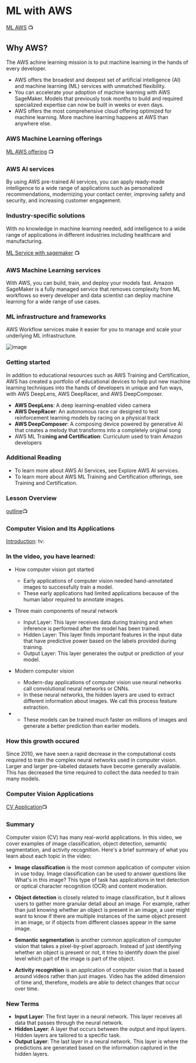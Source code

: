 # ML with AWS

 [ML  AWS](https://youtu.be/ZBao7oT6BGs) :tv:
## Why AWS?
The AWS achine learning mission is to put machine learning in the hands of every developer.

* AWS offers the broadest and deepest set of artificial intelligence (AI) and machine learning (ML) services with unmatched flexibility.
* You can accelerate your adoption of machine learning with AWS SageMaker. Models that previously took months to build and required specialized expertise can now be built in weeks or even days.
* AWS offers the most comprehensive cloud offering optimized for machine learning.
More machine learning happens at AWS than anywhere else.

### AWS Machine Learning offerings

 [ML  AWS offering](https://youtu.be/IjTuq4o_G7s) :tv:

### AWS AI services
By using AWS pre-trained AI services, you can apply ready-made intelligence to a wide range of applications such as personalized recommendations, modernizing your contact center, improving safety and security, and increasing customer engagement.


### Industry-specific solutions
With no knowledge in machine learning needed, add intelligence to a wide range of applications in different industries including healthcare and manufacturing.

[ML Service with sagemaker](https://youtu.be/X11YrR9uS2M) :tv:

### AWS Machine Learning services
With AWS, you can build, train, and deploy your models fast. Amazon SageMaker is a fully managed service that removes complexity from ML workflows so every developer and data scientist can deploy machine learning for a wide range of use cases.

### ML infrastructure and frameworks
AWS Workflow services make it easier for you to manage and scale your underlying ML infrastructure.


![image](https://video.udacity-data.com/topher/2021/April/607dc402_screen-shot-2021-04-19-at-10.54.32-am/screen-shot-2021-04-19-at-10.54.32-am.png)


### Getting started
In addition to educational resources such as AWS Training and Certification, AWS has created a portfolio of educational devices to help put new machine learning techniques into the hands of developers in unique and fun ways, with AWS DeepLens, AWS DeepRacer, and AWS DeepComposer.

* **AWS DeepLens**: A deep learning–enabled video camera
* **AWS DeepRacer**: An autonomous race car designed to test reinforcement learning models by racing on a physical track
* **AWS DeepComposer**: A composing device powered by generative AI that creates a melody that transforms into a completely original song
* AWS ML Trai**ning and Certification**: Curriculum used to train Amazon developers

### Additional Reading
* To learn more about AWS AI Services, see Explore AWS AI services.
* To learn more about AWS ML Training and Certification offerings, see Training and Certification.

### Lesson Overview
[outline](https://youtu.be/Hx7y7JKNE2I):tv:


### Computer Vision and Its Applications
[Introduction](https://youtu.be/LKV97Js0QFI): tv:


### In the video, you have learned:

* How computer vision got started
  * Early applications of computer vision needed hand-annotated images to successfully train a model.
  * These early applications had limited applications because of the human labor required to annotate images.
* Three main components of neural network
  
  * Input Layer: This layer receives data during training and when inference is performed after the model has been trained.
  * Hidden Layer: This layer finds important features in the input data that have predictive power based on the labels provided during training.
  * Output Layer: This layer generates the output or prediction of your model.
 
* Modern computer vision
  * Modern-day applications of computer vision use neural networks call convolutional neural networks or CNNs.
  * In these neural networks, the hidden layers are used to extract different information about images. We call this process feature extraction.
* 
  * These models can be trained much faster on millions of images and generate a better prediction than earlier models.
### How this growth occured
Since 2010, we have seen a rapid decrease in the computational costs required to train the complex neural networks used in computer vision.
Larger and larger pre-labeled datasets have become generally available. This has decreased the time required to collect the data needed to train many models.
### Computer Vision Applications
[CV Application](https://youtu.be/EDJiAjG5aRQ):tv:

### Summary
Computer vision (CV) has many real-world applications. In this video, we cover examples of image classification, object detection, semantic segmentation, and activity recognition. Here's a brief summary of what you learn about each topic in the video:

* **Image classification** is the most common application of computer vision in use today. Image classification can be used to answer questions like What's in this image? This type of task has applications in text detection or optical character recognition (OCR) and content moderation.
* **Object detection** is closely related to image classification, but it allows users to gather more granular detail about an image. For example, rather than just knowing whether an object is present in an image, a user might want to know if there are multiple instances of the same object present in an image, or if objects from different classes appear in the same image.
* **Semantic segmentation** is another common application of computer vision that takes a pixel-by-pixel approach. Instead of just identifying whether an object is present or not, it tries to identify down the pixel level which part of the image is part of the object.

* **Activity recognition** is an application of computer vision that is based around videos rather than just images. Video has the added dimension of time and, therefore, models are able to detect changes that occur over time.
  
### **New Terms**
* **Input Layer**: The first layer in a neural network. This layer receives all data that passes through the neural network.
* **Hidden Layer**: A layer that occurs between the output and input layers. Hidden layers are tailored to a specific task.
* **Output Layer**: The last layer in a neural network. This layer is where the predictions are generated based on the information captured in the hidden layers.



